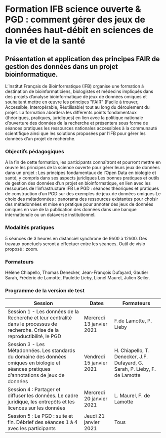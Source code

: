 # Formation IFB science ouverte & PGD : comment gérer des jeux de données haut-débit en sciences de la vie et de la santé 

## Présentation et application des principes FAIR de gestion des données dans un projet bioinformatique.

L’Institut Français de Bioinformatique (IFB) organise une formation à destination de bioinformaticiens, biologistes et médecins impliqués dans des projets d’analyse bioinformatique de jeux de données omiques et souhaitant mettre en œuvre les principes "FAIR" (Facile à trouver, Accessible, Interopérable, Réutilisable) tout au long du déroulement du projet. La formation abordera les différents points fondamentaux (théoriques, pratiques, juridiques) en lien avec la politique nationale d’ouverture des données de la recherche et présentera sous forme de séances pratiques les ressources nationales accessibles à la communauté scientifique ainsi que les solutions proposées par l’IFB pour gérer les données d’un projet de recherche.

### Objectifs pédagogiques

A la fin de cette formation, les participants connaîtront et pourront mettre en œuvre les principes de la science ouverte pour gérer leurs jeux de données dans un projet :
Les principes fondamentaux de l’Open Data en biologie et santé, y compris dans ses aspects juridiques
Les bonnes pratiques et outils de gestion des données d’un projet en bioinformatique, en lien avec les ressources de l’infrastructure IFB
Le PGD : séances théoriques et pratiques de construction d’un PGD sur des exemples de jeux de données omiques 
Le choix des métadonnées : panorama des ressources existantes pour choisir des métadonnées et mise en pratique pour annoter des jeux de données omiques en vue de la publication des données dans une banque internationale ou un dataverse institutionnel.


### Modalités pratiques 

5 séances de 3 heures en distanciel synchrone de 9h00 à 12h00. Des travaux ponctuels seront à effectuer entre les séances.
Outil de visio proposé : zoom.

### Formateurs

Hélène Chiapello, Thomas Denecker, Jean-François Dufayard, Gautier Sarah, Frédéric de Lamotte, Paulette Lieby, Lionel Maurel, Julien Seiler. 

### Programme de la version de test 

| Session  | Dates    | Formateurs   |
| -------- | -------- | ------------ |
| Session 1 - Les données de la Recherche et leur centralité dans le processus de recherche. Crise de la reproductibilité, le PGD             | Mercredi 13 janvier 2021 | F.de Lamotte, P. Lieby                                                       |
| Session 3 - Les Métadonnées. Les standards du domaine des données omiques en biologie et séances pratiques d’annotations de jeux de données | Vendredi 15 janvier 2021 | H. Chiapello, T. Denecker, J.F. Dufayard,  G. Sarah, P. Lieby, F. de Lamotte |
| Session 4 : Partager et diffuser les données. Le cadre juridique, les entrepôts et les licences sur les données | Mercredi 20 janvier 2021 | L. Maurel, F. de Lamotte |
| Session 5 : Le PGD : suite et fin. Débrief des séances 1 à 4 avec les participants | Jeudi 21 janvier 2021 | Tous |

